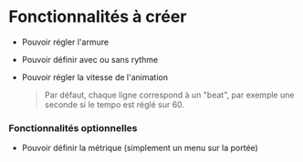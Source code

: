 # Fonctionnalités à créer

* Pouvoir régler l'armure

* Pouvoir définir avec ou sans rythme
* Pouvoir régler la vitesse de l'animation
  > Par défaut, chaque ligne correspond à un "beat", par exemple une seconde si
  le tempo est réglé sur 60.
  

### Fonctionnalités optionnelles

* Pouvoir définir la métrique (simplement un menu sur la portée)